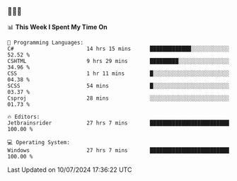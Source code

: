 ### 👋👋👋
<!--START_SECTION:waka-->
📊 **This Week I Spent My Time On** 

```text
💬 Programming Languages: 
C#                       14 hrs 15 mins      █████████████░░░░░░░░░░░░   52.52 % 
CSHTML                   9 hrs 29 mins       █████████░░░░░░░░░░░░░░░░   34.96 % 
CSS                      1 hr 11 mins        █░░░░░░░░░░░░░░░░░░░░░░░░   04.38 % 
SCSS                     54 mins             █░░░░░░░░░░░░░░░░░░░░░░░░   03.37 % 
Csproj                   28 mins             ░░░░░░░░░░░░░░░░░░░░░░░░░   01.73 % 

🔥 Editors: 
Jetbrainsrider           27 hrs 7 mins       █████████████████████████   100.00 % 

💻 Operating System: 
Windows                  27 hrs 7 mins       █████████████████████████   100.00 % 
```


 Last Updated on 10/07/2024 17:36:22 UTC
<!--END_SECTION:waka-->
